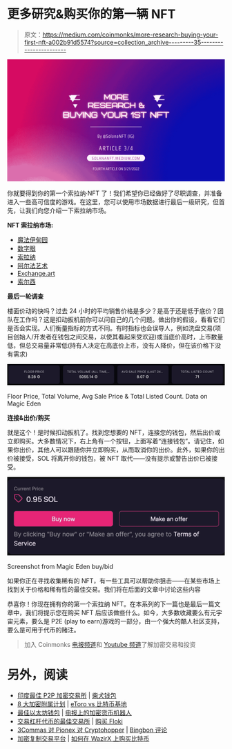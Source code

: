 # 更多研究&购买你的第一辆 NFT

> 原文：<https://medium.com/coinmonks/more-research-buying-your-first-nft-a002b91d5574?source=collection_archive---------35----------------------->

![](img/fc3785cedb8f832a200e44f33decc3ca.png)

你就要得到你的第一个索拉纳·NFT 了！我们希望你已经做好了尽职调查，并准备进入一些高可信度的游戏。在这里，您可以使用市场数据进行最后一级研究，但首先，让我们向您介绍一下索拉纳市场。

**NFT 索拉纳市场:**

*   [魔法伊甸园](https://magiceden.io/)
*   [数字眼](https://digitaleyes.market/)
*   [索拉纳](https://solanart.io/)
*   [阿尔法艺术](https://alpha.art/)
*   [Exchange.art](https://exchange.art/)
*   [索尔西](https://solsea.io/)

**最后一轮调查**

楼面价动的快吗？过去 24 小时的平均销售价格是多少？是高于还是低于底价？团队在工作吗？这是扣动扳机前你可以问自己的几个问题。做出你的假设，看看它们是否会实现。人们衡量指标的方式不同。有时指标也会误导人，例如洗盘交易(项目创始人/开发者在钱包之间交易，以使其看起来受欢迎)或当底价高时，上市数量低，但总交易量非常低(持有人决定在高底价上市，没有人降价，但在该价格下没有需求)

![](img/1513c47bfbf1d8713a1f23043aa573b5.png)

Floor Price, Total Volume, Avg Sale Price & Total Listed Count. Data on Magic Eden

**连接&出价/购买**

就是这个！是时候扣动扳机了。找到您想要的 NFT，连接您的钱包，然后出价或立即购买。大多数情况下，右上角有一个按钮，上面写着“连接钱包”。请记住，如果你出价，其他人可以跟随你并立即购买，从而取消你的出价。此外，如果你的出价被接受，SOL 将离开你的钱包，被 NFT 取代——没有提示或警告出价已被接受。

![](img/f7dbd6282f1c9dcddb8f4484d1cdf424.png)

Screenshot from Magic Eden buy/bid

如果你正在寻找收集稀有的 NFT，有一些工具可以帮助你狙击——在某些市场上找到关于价格和稀有性的最佳交易。我们将在后面的文章中讨论这些内容

恭喜你！你现在拥有你的第一个索拉纳 NFT。在本系列的下一篇也是最后一篇文章中，我们将提示您在购买 NFT 后应该做些什么。如今，大多数收藏要么有元宇宙元素，要么是 P2E (play to earn)游戏的一部分，由一个强大的酷人社区支持，要么是可用于代币的赌注。

> 加入 Coinmonks [电报频道](https://t.me/coincodecap)和 [Youtube 频道](https://www.youtube.com/c/coinmonks/videos)了解加密交易和投资

# 另外，阅读

*   [印度最佳 P2P 加密交易所](https://coincodecap.com/p2p-crypto-exchanges-in-india) | [柴犬钱包](https://coincodecap.com/baby-shiba-inu-wallets)
*   [8 大加密附属计划](https://coincodecap.com/crypto-affiliate-programs) | [eToro vs 比特币基地](https://coincodecap.com/etoro-vs-coinbase)
*   [最佳以太坊钱包](https://coincodecap.com/best-ethereum-wallets) | [电报上的加密货币机器人](https://coincodecap.com/telegram-crypto-bots)
*   [交易杠杆代币的最佳交易所](https://coincodecap.com/leveraged-token-exchanges) | [购买 Floki](https://coincodecap.com/buy-floki-inu-token)
*   [3Commas 对 Pionex 对 Cryptohopper](https://coincodecap.com/3commas-vs-pionex-vs-cryptohopper) | [Bingbon 评论](https://coincodecap.com/bingbon-review)
*   [加密复制交易平台](/coinmonks/top-10-crypto-copy-trading-platforms-for-beginners-d0c37c7d698c) | [如何在 WazirX 上购买比特币](/coinmonks/buy-bitcoin-on-wazirx-2d12b7989af1)